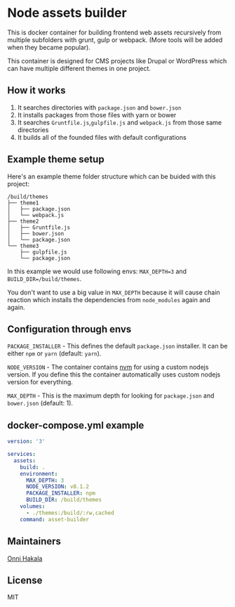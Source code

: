 # Node assets builder
This is docker container for building frontend web assets recursively from multiple subfolders with grunt, gulp or webpack. (More tools will be added when they became popular).

This container is designed for CMS projects like Drupal or WordPress which can have multiple different themes in one project.

## How it works
1. It searches directories with `package.json` and `bower.json`
2. It installs packages from those files with yarn or bower
3. It searches `Gruntfile.js`,`gulpfile.js` and `webpack.js` from those same directories
4. It builds all of the founded files with default configurations

## Example theme setup

Here's an example theme folder structure which can be buided with this project:
```
/build/themes
├── theme1
│   ├── package.json
│   └── webpack.js
├── theme2
│   ├── Gruntfile.js
│   ├── bower.json
│   └── package.json
└── theme3
    ├── gulpfile.js
    └── package.json
```

In this example we would use following envs: `MAX_DEPTH=3` and `BUILD_DIR=/build/themes`.

You don't want to use a big value in `MAX_DEPTH` because it will cause chain reaction which installs the dependencies from `node_modules` again and again.

## Configuration through envs

`PACKAGE_INSTALLER` - This defines the default `package.json` installer. It can be either `npm` or `yarn` (default: `yarn`).

`NODE_VERSION` - The container contains [nvm](https://github.com/creationix/nvm) for using a custom nodejs version. If you define this the container automatically uses custom nodejs version for everything.

`MAX_DEPTH` - This is the maximum depth for looking for `package.json` and `bower.json` (default: 1).

## docker-compose.yml example
```yaml
version: '3'

services:
  assets:
    build: .
    environment:
      MAX_DEPTH: 3
      NODE_VERSION: v8.1.2
      PACKAGE_INSTALLER: npm
      BUILD_DIR: /build/themes
    volumes:
      - ./themes:/build/:rw,cached
    command: asset-builder
```

## Maintainers
[Onni Hakala](https://github.com/onnimonni)

## License
MIT